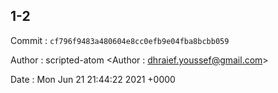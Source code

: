 ## 1-2 

 Commit : `cf796f9483a480604e8cc0efb9e04fba8bcbb059`

 Author : scripted-atom <Author : dhraief.youssef@gmail.com> 

 Date 	: Mon Jun 21 21:44:22 2021 +0000 

